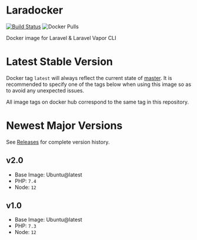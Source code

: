 # Laradocker
[![Build Status](https://img.shields.io/docker/cloud/build/bredmorg/laradocker?style=flat-square)](https://hub.docker.com/repository/docker/bredmorg/laradocker) ![Docker Pulls](https://img.shields.io/docker/pulls/bredmorg/laradocker?style=flat-square)

Docker image for Laravel & Laravel Vapor CLI


# Latest Stable Version
Docker tag `latest` will always reflect the current state of [master](https://github.com/bredmor/laradocker/tree/master). It is recommended to specify one of the tags below when using this image so as to avoid any unexpected issues. 

All image tags on docker hub correspond to the same tag in this repository.

# Newest Major Versions
See [Releases](https://github.com/bredmor/laradocker/releases) for complete version history.

## v2.0
- Base Image: Ubuntu@latest
- PHP: `7.4`
- Node: `12`

## v1.0
- Base Image: Ubuntu@latest
- PHP: `7.3`
- Node: `12`

